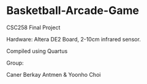 # Basketball-Arcade-Game
CSC258 Final Project

Hardware: Altera DE2 Board, 2-10cm infrared sensor.

Compiled using Quartus

Group:

Caner Berkay Antmen & Yoonho Choi
